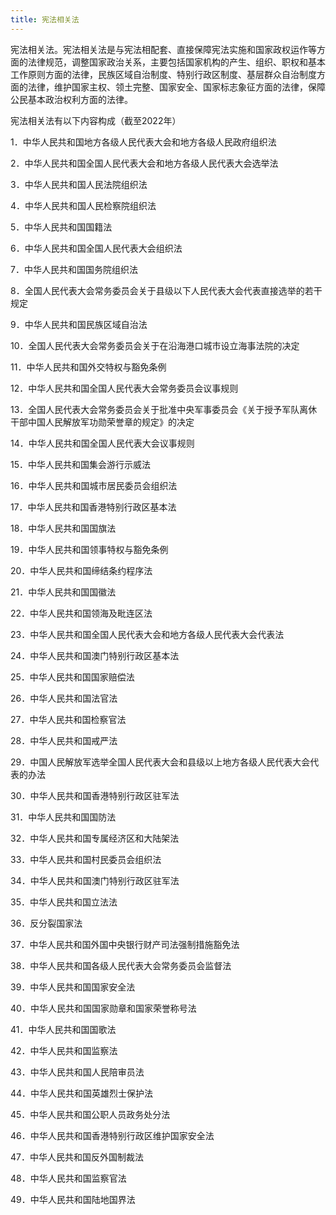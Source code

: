 ```yaml
---
title: 宪法相关法
---
```


宪法相关法。宪法相关法是与宪法相配套、直接保障宪法实施和国家政权运作等方面的法律规范，调整国家政治关系，主要包括国家机构的产生、组织、职权和基本工作原则方面的法律，民族区域自治制度、特别行政区制度、基层群众自治制度方面的法律，维护国家主权、领土完整、国家安全、国家标志象征方面的法律，保障公民基本政治权利方面的法律。

宪法相关法有以下内容构成（截至2022年）

1．中华人民共和国地方各级人民代表大会和地方各级人民政府组织法

2．中华人民共和国全国人民代表大会和地方各级人民代表大会选举法

3．中华人民共和国人民法院组织法

4．中华人民共和国人民检察院组织法

5．中华人民共和国国籍法

6．中华人民共和国全国人民代表大会组织法

7．中华人民共和国国务院组织法

8．全国人民代表大会常务委员会关于县级以下人民代表大会代表直接选举的若干规定

9．中华人民共和国民族区域自治法

10．全国人民代表大会常务委员会关于在沿海港口城市设立海事法院的决定

11．中华人民共和国外交特权与豁免条例

12．中华人民共和国全国人民代表大会常务委员会议事规则

13．全国人民代表大会常务委员会关于批准中央军事委员会《关于授予军队离休干部中国人民解放军功勋荣誉章的规定》的决定

14．中华人民共和国全国人民代表大会议事规则

15．中华人民共和国集会游行示威法

16．中华人民共和国城市居民委员会组织法

17．中华人民共和国香港特别行政区基本法

18．中华人民共和国国旗法

19．中华人民共和国领事特权与豁免条例

20．中华人民共和国缔结条约程序法

21．中华人民共和国国徽法

22．中华人民共和国领海及毗连区法

23．中华人民共和国全国人民代表大会和地方各级人民代表大会代表法

24．中华人民共和国澳门特别行政区基本法

25．中华人民共和国国家赔偿法

26．中华人民共和国法官法

27．中华人民共和国检察官法

28．中华人民共和国戒严法

29．中国人民解放军选举全国人民代表大会和县级以上地方各级人民代表大会代表的办法

30．中华人民共和国香港特别行政区驻军法

31．中华人民共和国国防法

32．中华人民共和国专属经济区和大陆架法

33．中华人民共和国村民委员会组织法

34．中华人民共和国澳门特别行政区驻军法

35．中华人民共和国立法法

36．反分裂国家法

37．中华人民共和国外国中央银行财产司法强制措施豁免法

38．中华人民共和国各级人民代表大会常务委员会监督法

39．中华人民共和国国家安全法

40．中华人民共和国国家勋章和国家荣誉称号法

41．中华人民共和国国歌法

42．中华人民共和国监察法

43．中华人民共和国人民陪审员法

44．中华人民共和国英雄烈士保护法

45．中华人民共和国公职人员政务处分法

46．中华人民共和国香港特别行政区维护国家安全法

47．中华人民共和国反外国制裁法

48．中华人民共和国监察官法

49．中华人民共和国陆地国界法